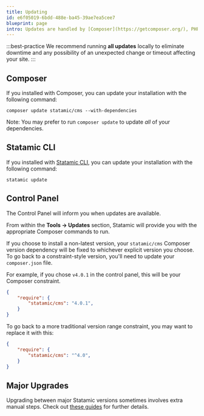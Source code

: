 ```yaml
---
title: Updating
id: e6f05019-6bdd-488e-ba45-39ae7ea5cee7
blueprint: page
intro: Updates are handled by [Composer](https://getcomposer.org/), PHP's dependency manager. We recommend running all updates locally (not on production) via the command line.
---
```


:::best-practice
We recommend running **all updates** locally to eliminate downtime and any possibility of an unexpected change or timeout affecting your site.
:::
## Composer

If you installed with Composer, you can update your installation with the following command:
```
composer update statamic/cms --with-dependencies
```
 Note: You may prefer to run `composer update` to update _all_ of your dependencies.

 ## Statamic CLI

If you installed with [Statamic CLI](/cli), you can update your installation with the following command:
```
statamic update
```

## Control Panel

The Control Panel will inform you when updates are available.

From within the **Tools &rarr; Updates** section, Statamic will provide you with the appropriate Composer commands to run.

If you choose to install a non-latest version, your `statamic/cms`  Composer version dependency will be fixed to whichever explicit version you choose. To go back to a constraint-style version, you'll need to update your `composer.json` file.

For example, if you chose `v4.0.1` in the control panel, this will be your Composer constraint.

```json
{
    "require": {
        "statamic/cms": "4.0.1",
    }
}
```

To go back to a more traditional version range constraint, you may want to replace it with this:

```json
{
    "require": {
        "statamic/cms": "^4.0",
    }
}
```

## Major Upgrades

Upgrading between major Statamic versions sometimes involves extra manual steps. Check out [these guides](/upgrade-guide) for further details.
